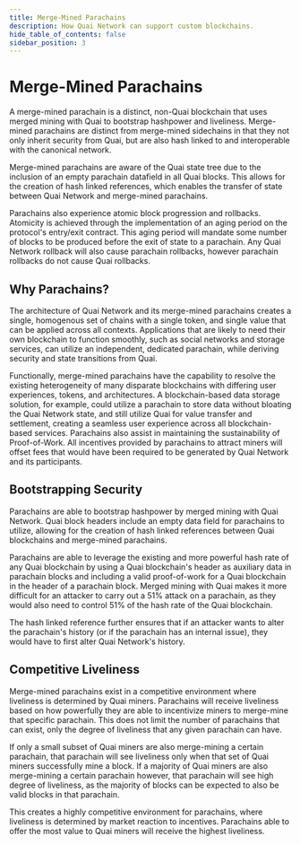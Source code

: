 ```yaml
---
title: Merge-Mined Parachains
description: How Quai Network can support custom blockchains.
hide_table_of_contents: false
sidebar_position: 3
---
```



# Merge-Mined Parachains

A merge-mined parachain is a distinct, non-Quai blockchain that uses merged mining with Quai to bootstrap hashpower and liveliness. Merge-mined parachains are distinct from merge-mined sidechains in that they not only inherit security from Quai, but are also hash linked to and interoperable with the canonical network.

Merge-mined parachains are aware of the Quai state tree due to the inclusion of an empty parachain datafield in all Quai blocks. This allows for the creation of hash linked references, which enables the transfer of state between Quai Network and merge-mined parachains.

Parachains also experience atomic block progression and rollbacks. Atomicity is achieved through the implementation of an aging period on the protocol's entry/exit contract. This aging period will mandate some number of blocks to be produced before the exit of state to a parachain. Any Quai Network rollback will also cause parachain rollbacks, however parachain rollbacks do not cause Quai rollbacks.

## Why Parachains?

The architecture of Quai Network and its merge-mined parachains creates a single, homogenous set of chains with a single token, and single value that can be applied across all contexts. Applications that are likely to need their own blockchain to function smoothly, such as social networks and storage services, can utilize an independent, dedicated parachain, while deriving security and state transitions from Quai.

Functionally, merge-mined parachains have the capability to resolve the existing heterogeneity of many disparate blockchains with differing user experiences, tokens, and architectures. A blockchain-based data storage solution, for example, could utilize a parachain to store data without bloating the Quai Network state, and still utilize Quai for value transfer and settlement, creating a seamless user experience across all blockchain-based services.
Parachains also assist in maintaining the sustainability of Proof-of-Work. All incentives provided by parachains to attract miners will offset fees that would have been required to be generated by Quai Network and its participants.

## Bootstrapping Security

Parachains are able to bootstrap hashpower by merged mining with Quai Network. Quai block headers include an empty data field for parachains to utilize, allowing for the creation of hash linked references between Quai blockchains and merge-mined parachains.

Parachains are able to leverage the existing and more powerful hash rate of any Quai blockchain by using a Quai blockchain's header as auxiliary data in parachain blocks and including a valid proof-of-work for a Quai blockchain in the header of a parachain block. Merged mining with Quai makes it more difficult for an attacker to carry out a 51% attack on a parachain, as they would also need to control 51% of the hash rate of the Quai blockchain.

The hash linked reference further ensures that if an attacker wants to alter the parachain's history (or if the parachain has an internal issue), they would have to first alter Quai Network's history.

## Competitive Liveliness

Merge-mined parachains exist in a competitive environment where liveliness is determined by Quai miners. Parachains will receive liveliness based on how powerfully they are able to incentivize miners to merge-mine that specific parachain. This does not limit the number of parachains that can exist, only the degree of liveliness that any given parachain can have.

If only a small subset of Quai miners are also merge-mining a certain parachain, that parachain will see liveliness only when that set of Quai miners successfully mine a block. If a majority of Quai miners are also merge-mining a certain parachain however, that parachain will see high degree of liveliness, as the majority of blocks can be expected to also be valid blocks in that parachain.

This creates a highly competitive environment for parachains, where liveliness is determined by market reaction to incentives. Parachains able to offer the most value to Quai miners will receive the highest liveliness.
